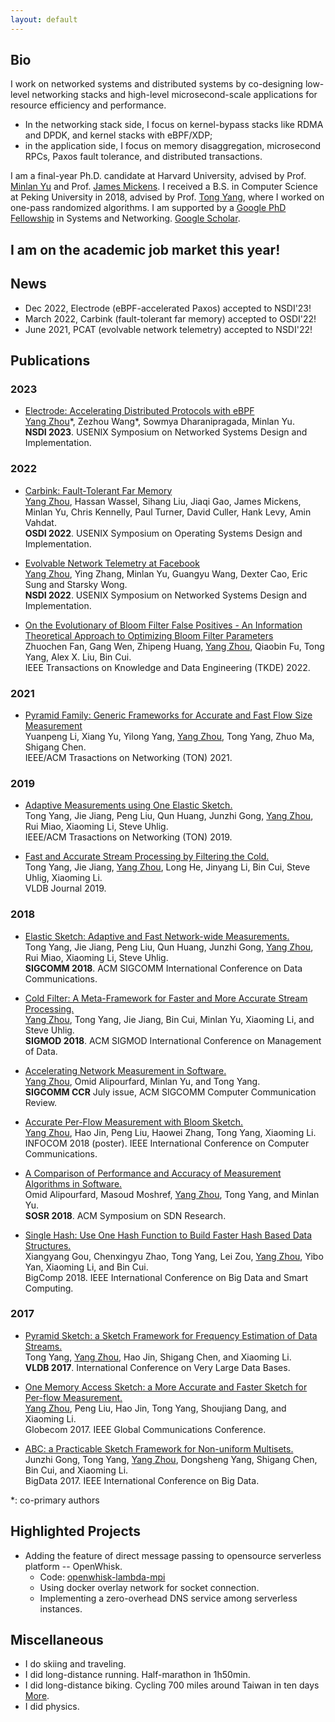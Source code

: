 ```yaml
---
layout: default
--- 
```


## Bio

I work on networked systems and distributed systems by co-designing low-level networking stacks and high-level microsecond-scale applications for resource efficiency and performance.

* In the networking stack side, I focus on kernel-bypass stacks like RDMA and DPDK, and kernel stacks with eBPF/XDP;
* in the application side, I focus on memory disaggregation, microsecond RPCs, Paxos fault tolerance, and distributed transactions.

I am a final-year Ph.D. candidate at Harvard University, advised by Prof. [Minlan Yu](http://minlanyu.seas.harvard.edu/) and Prof. [James Mickens](https://mickens.seas.harvard.edu/).
I received a B.S. in Computer Science at Peking University in 2018, advised by Prof. [Tong Yang](https://yangtonghome.github.io/), where I worked on one-pass randomized algorithms.
I am supported by a [Google PhD Fellowship](https://research.google/outreach/phd-fellowship/recipients/?category=2022) in Systems and Networking.
[Google Scholar](https://scholar.google.com/citations?user=c3KgJJ8AAAAJ).
<!-- My [CV](cv_yang.pdf) and [Google Scholar](https://scholar.google.com/citations?user=c3KgJJ8AAAAJ). -->

## I am on the academic job market this year!

## News

* Dec 2022, Electrode (eBPF-accelerated Paxos) accepted to NSDI'23!
* March 2022, Carbink (fault-tolerant far memory) accepted to OSDI'22!
* June 2021, PCAT (evolvable network telemetry) accepted to NSDI'22!

## Publications

### 2023

* [Electrode: Accelerating Distributed Protocols with eBPF](paper/electrode-nsdi23.pdf)
<br><u>Yang Zhou</u>\*, Zezhou Wang\*, Sowmya Dharanipragada, Minlan Yu.
<br>**NSDI 2023**. USENIX Symposium on Networked Systems Design and Implementation.

### 2022

* [Carbink: Fault-Tolerant Far Memory](paper/carbink-osdi22.pdf)
<br><u>Yang Zhou</u>, Hassan Wassel, Sihang Liu, Jiaqi Gao, James Mickens, Minlan Yu, Chris Kennelly, Paul Turner, David Culler, Hank Levy, Amin Vahdat.
<br>**OSDI 2022**. USENIX Symposium on Operating Systems Design and Implementation.

* [Evolvable Network Telemetry at Facebook](paper/pcat-nsdi22.pdf)
<br><u>Yang Zhou</u>, Ying Zhang, Minlan Yu, Guangyu Wang, Dexter Cao, Eric Sung and Starsky Wong.
<br>**NSDI 2022**. USENIX Symposium on Networked Systems Design and Implementation.

* [On the Evolutionary of Bloom Filter False Positives - An Information Theoretical Approach to Optimizing Bloom Filter Parameters](paper/bf-tkde22.pdf)
<br>Zhuochen Fan, Gang Wen, Zhipeng Huang, <u>Yang Zhou</u>, Qiaobin Fu, Tong Yang, Alex X. Liu, Bin Cui.
<br>IEEE Transactions on Knowledge and Data Engineering (TKDE) 2022.

### 2021

* [Pyramid Family: Generic Frameworks for Accurate and Fast Flow Size Measurement](paper/pyramid_family_ton21.pdf)
<br>Yuanpeng Li, Xiang Yu, Yilong Yang, <u>Yang Zhou</u>, Tong Yang, Zhuo Ma, Shigang Chen.
<br>IEEE/ACM Trasactions on Networking (TON) 2021.

### 2019

* [Adaptive Measurements using One Elastic Sketch.](paper/elastic_ton2019.pdf)
<br>Tong Yang, Jie Jiang, Peng Liu, Qun Huang, Junzhi Gong, <u>Yang Zhou</u>, Rui Miao, Xiaoming Li, Steve Uhlig.
<br>IEEE/ACM Trasactions on Networking (TON) 2019.

* [Fast and Accurate Stream Processing by Filtering the Cold.](paper/filtering_cold_vldbj19.pdf)
<br>Tong Yang, Jie Jiang, <u>Yang Zhou</u>, Long He, Jinyang Li, Bin Cui, Steve Uhlig, Xiaoming Li.
<br>VLDB Journal 2019.

### 2018

* [Elastic Sketch: Adaptive and Fast Network-wide Measurements.](paper/elastic-sigcomm18.pdf)
<br>Tong Yang, Jie Jiang, Peng Liu, Qun Huang, Junzhi Gong, <u>Yang Zhou</u>, Rui Miao, Xiaoming Li, Steve Uhlig.
<br>**SIGCOMM 2018**. ACM SIGCOMM International Conference on Data Communications.

* [Cold Filter: A Meta-Framework for Faster and More Accurate Stream Processing.](paper/cf-sigmod18.pdf)
<br><u>Yang Zhou</u>, Tong Yang, Jie Jiang, Bin Cui, Minlan Yu, Xiaoming Li, and Steve Uhlig.
<br>**SIGMOD 2018**. ACM SIGMOD International Conference on Management of Data.

* [Accelerating Network Measurement in Software.](paper/agg-ccr18.pdf)
<br><u>Yang Zhou</u>, Omid Alipourfard, Minlan Yu, and Tong Yang.
<br>**SIGCOMM CCR** July issue, ACM SIGCOMM Computer Communication Review.

* [Accurate Per-Flow Measurement with Bloom Sketch.](paper/bs-infocom18.pdf)
<br><u>Yang Zhou</u>, Hao Jin, Peng Liu, Haowei Zhang, Tong Yang, Xiaoming Li.
<br>INFOCOM 2018 (poster). IEEE International Conference on Computer Communications.

* [A Comparison of Performance and Accuracy of Measurement Algorithms in Software.](paper/simple-sosr18.pdf)
<br>Omid Alipourfard, Masoud Moshref, <u>Yang Zhou</u>, Tong Yang, and Minlan Yu.
<br>**SOSR 2018**. ACM Symposium on SDN Research.

* [Single Hash: Use One Hash Function to Build Faster Hash Based Data Structures.](paper/singlehash-bigcomp18.pdf)
<br>Xiangyang Gou, Chenxingyu Zhao, Tong Yang, Lei Zou, <u>Yang Zhou</u>, Yibo Yan, Xiaoming Li, and Bin Cui.
<br>BigComp 2018. IEEE International Conference on Big Data and Smart Computing.

### 2017

* [Pyramid Sketch: a Sketch Framework for Frequency Estimation of Data Streams.](paper/pyramid-vldb17.pdf)
<br>Tong Yang, <u>Yang Zhou</u>, Hao Jin, Shigang Chen, and Xiaoming Li.
<br>**VLDB 2017**. International Conference on Very Large Data Bases.

* [One Memory Access Sketch: a More Accurate and Faster Sketch for Per-flow Measurement.](paper/om-globecom17.pdf)
<br><u>Yang Zhou</u>, Peng Liu, Hao Jin, Tong Yang, Shoujiang Dang, and Xiaoming Li.
<br>Globecom 2017. IEEE Global Communications Conference.

* [ABC: a Practicable Sketch Framework for Non-uniform Multisets.](paper/abc-bigdata17.pdf)
<br>Junzhi Gong, Tong Yang, <u>Yang Zhou</u>, Dongsheng Yang, Shigang Chen, Bin Cui, and Xiaoming Li.
<br>BigData 2017. IEEE International Conference on Big Data.

*: co-primary authors

## Highlighted Projects

* Adding the feature of direct message passing to opensource serverless platform -- OpenWhisk.
  * Code: [openwhisk-lambda-mpi](https://github.com/YangZhou1997/openwhisk-lambda-mpi)
  * Using docker overlay network for socket connection.
  * Implementing a zero-overhead DNS service among serverless instances.

## Miscellaneous

* I do skiing and traveling.
* I did long-distance running. Half-marathon in 1h50min.
* I did long-distance biking. Cycling 700 miles around Taiwan in ten days [More](./cycling.html).
* I did physics.
